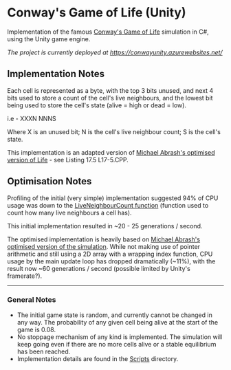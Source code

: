 # Conway's Game of Life (Unity)

Implementation of the famous [Conway's Game of Life](https://en.wikipedia.org/wiki/Conway%27s_Game_of_Life) simulation in C#, using the Unity game engine.

_The project is currently deployed at https://conwayunity.azurewebsites.net/_

## Implementation Notes

Each cell is represented as a byte, with the top 3 bits unused, and next 4 bits used to store a count of the cell's live neighbours, and the lowest bit being used to store the cell's state (alive = high or dead = low).

i.e - XXXN NNNS

Where X is an unused bit; N is the cell's live neighbour count; S is the cell's state.

This implementation is an adapted version of [Michael Abrash's optimised version of Life](http://www.jagregory.com/abrash-black-book/#chapter-18-its-a-plain-wonderful-life) - see Listing 17.5 L17-5.CPP.

## Optimisation Notes
Profiling of the initial (very simple) implementation suggested 94% of CPU usage was down to the [LiveNeighbourCount function](https://github.com/pasdo501/conway-unity/blob/d9bea95915779066b179f0f81c63499116d2fdc2/Assets/Scripts/GameGrid.cs#L165) (function used to count how many live neighbours a cell has).

This initial implementation resulted in ~20 - 25 generations / second.

The optimised implementation is heavily based on [Michael Abrash's optimised version of the simulation](http://www.jagregory.com/abrash-black-book/#chapter-18-its-a-plain-wonderful-life). While not making use of pointer arithmetic and still using a 2D array with a wrapping index function, CPU usage by the main update loop has dropped dramatically (~11%), with the result now ~60 generations / second (possible limited by Unity's framerate?).

---

### General Notes
- The initial game state is random, and currently cannot be changed in any way. The probability of any given cell being alive at the start of the game is 0.08.
- No stoppage mechanism of any kind is implemented. The simulation will keep going even if there are no more cells alive or a stable equilibrium has been reached.
- Implementation details are found in the [Scripts](./Assets/Scripts) directory.